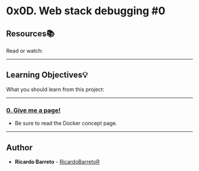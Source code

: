 # 0x0D. Web stack debugging #0

## Resources:books:
Read or watch:

---
## Learning Objectives:bulb:
What you should learn from this project:

---

### [0. Give me a page!](./0-give_me_a_page)
* Be sure to read the Docker concept page.

---

## Author
* **Ricardo Barreto** - [RicardoBarretoR](https://github.com/RicardoBarretoR)